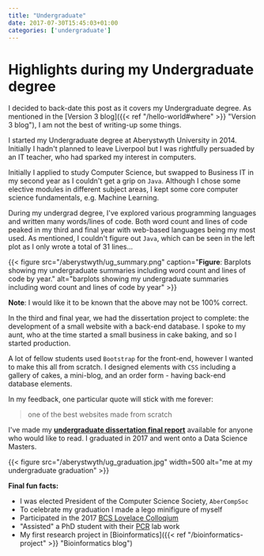 ```yaml
---
title: "Undergraduate"
date: 2017-07-30T15:45:03+01:00
categories: ['undergraduate']
---
```


# Highlights during my Undergraduate degree

I decided to back-date this post as it covers my Undergraduate degree.
As mentioned in the [Version 3 blog]({{< ref "/hello-world#where" >}} "Version 3 blog"), I am not the best of writing-up some things.

I started my Undergraduate degree at Aberystwyth University in 2014. Initially I hadn't planned to leave Liverpool but I was rightfully persuaded by an IT teacher, who had sparked my interest in computers.

Initially I applied to study Computer Science, but swapped to Business IT in my second year as I couldn't get a grip on `Java`.
Although I chose some elective modules in different subject areas, I kept some core computer science fundamentals, e.g. Machine Learning.

During my undergrad degree, I've explored various programming languages and written many words/lines of code.
Both word count and lines of code peaked in my third and final year with web-based languages being my most used.
As mentioned, I couldn't figure out `Java`, which can be seen in the left plot as I only wrote a total of 31 lines...

{{< figure src="/aberystwyth/ug_summary.png" caption="**Figure**: Barplots showing my undergraduate summaries including word count and lines of code by year." alt="barplots showing my undergraduate summaries including word count and lines of code by year" >}}

**Note**: I would like it to be known that the above may not be 100% correct.

In the third and final year, we had the dissertation project to complete: the development of a small website with a back-end database.
I spoke to my aunt, who at the time started a small business in cake baking, and so I started production.

A lot of fellow students used `Bootstrap` for the front-end, however I wanted to make this all from scratch.
I designed elements with `CSS` including a gallery of cakes, a mini-blog, and an order form - having back-end database elements.

In my feedback, one particular quote will stick with me forever:
> one of the best websites made from scratch

I've made my [**undergraduate dissertation final report**](https://github.com/sap218/misc/blob/master/undergraduate_dissertation.pdf) available for anyone who would like to read.
I graduated in 2017 and went onto a Data Science Masters.

{{< figure src="/aberystwyth/ug_graduation.jpg" width=500 alt="me at my undergraduate graduation" >}}

**Final fun facts:**
+ I was elected President of the Computer Science Society, `AberCompSoc`
+ To celebrate my graduation I made a lego minifigure of myself
+ Participated in the 2017 [BCS Lovelace Colloqium](https://github.com/sap218/misc/blob/master/lovelace_poster_2017.pdf)
+ "Assisted" a PhD student with their [PCR](https://twitter.com/sap218/status/910070653419704320) lab work 
+ My first research project in [Bioinformatics]({{< ref "/bioinformatics-project" >}} "Bioinformatics blog")